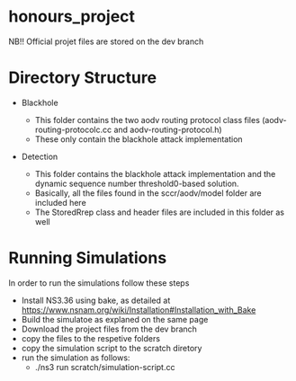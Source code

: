 # honours_project
NB!! Official projet files are stored on the dev branch

# Directory Structure
- Blackhole 
  - This folder contains the two aodv routing protocol class files (aodv-routing-protocolc.cc and aodv-routing-protocol.h)
  - These only contain the blackhole attack implementation
  
 - Detection
   - This folder contains the blackhole attack implementation and the dynamic sequence number threshold0-based solution.
   - Basically, all the files found in the sccr/aodv/model folder are included here
   - The StoredRrep class and header files are included in this folder as well
   
   
 # Running Simulations
In order to run the simulations follow these steps
- Install NS3.36 using bake, as detailed at https://www.nsnam.org/wiki/Installation#Installation_with_Bake
- Build the simulatoe as explaned on the same page
- Download the project files from the dev branch
- copy the files to the respetive folders
- copy the simulation script to the scratch diretory
- run the simulation as follows:
    - ./ns3 run scratch/simulation-script.cc
